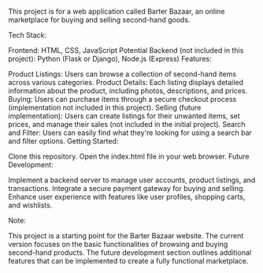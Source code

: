 This project is for a web application called Barter Bazaar, an online marketplace for buying and selling second-hand goods.

Tech Stack:

Frontend: HTML, CSS, JavaScript
Potential Backend (not included in this project): Python (Flask or Django), Node.js (Express)
Features:

Product Listings: Users can browse a collection of second-hand items across various categories.
Product Details: Each listing displays detailed information about the product, including photos, descriptions, and prices.
Buying: Users can purchase items through a secure checkout process (implementation not included in this project).
Selling (future implementation): Users can create listings for their unwanted items, set prices, and manage their sales (not included in the initial project).
Search and Filter: Users can easily find what they're looking for using a search bar and filter options.
Getting Started:

Clone this repository.
Open the index.html file in your web browser.
Future Development:

Implement a backend server to manage user accounts, product listings, and transactions.
Integrate a secure payment gateway for buying and selling.
Enhance user experience with features like user profiles, shopping carts, and wishlists.

Note:

This project is a starting point for the Barter Bazaar website. The current version focuses on the basic functionalities of browsing and buying second-hand products. The future development section outlines additional features that can be implemented to create a fully functional marketplace.
